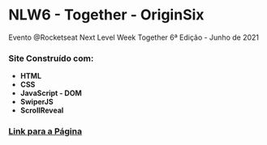# NLW6 - Together - OriginSix
Evento @Rocketseat Next Level Week Together 6ª Edição - Junho de 2021

### Site Construído com:
- **HTML**
- **CSS**
- **JavaScript - DOM**
- **SwiperJS**
- **ScrollReveal**


### [Link para a Página]( "beautysalon.")
